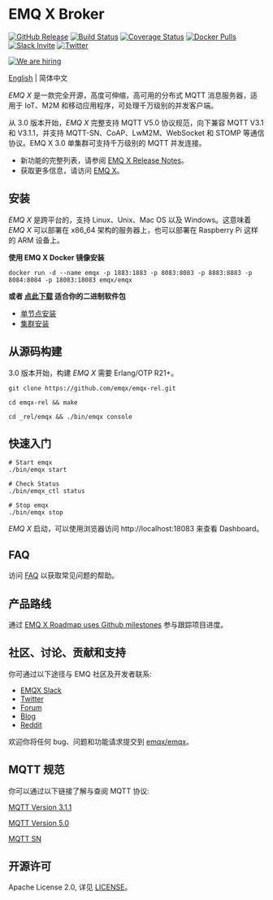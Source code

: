 # EMQ X Broker

[![GitHub Release](https://img.shields.io/github/release/emqx/emqx?color=brightgreen)](https://github.com/emqx/emqx/releases)
[![Build Status](https://travis-ci.org/emqx/emqx.svg)](https://travis-ci.org/emqx/emqx)
[![Coverage Status](https://coveralls.io/repos/github/emqx/emqx/badge.svg)](https://coveralls.io/github/emqx/emqx)
[![Docker Pulls](https://img.shields.io/docker/pulls/emqx/emqx)](https://hub.docker.com/r/emqx/emqx)
[![Slack Invite](<https://slack-invite.emqx.io/badge.svg>)](https://slack-invite.emqx.io)
[![Twitter](https://img.shields.io/badge/Twitter-EMQ%20X-1DA1F2?logo=twitter)](https://twitter.com/emqtt)


[![We are hiring](https://www.emqx.io/static/img/github_readme_cn_bg.png)](https://emqx.io/cn/about/jobs)

[English](./README.md) | 简体中文

*EMQ X* 是一款完全开源，高度可伸缩，高可用的分布式 MQTT 消息服务器，适用于 IoT、M2M 和移动应用程序，可处理千万级别的并发客户端。

从 3.0 版本开始，*EMQ X* 完整支持 MQTT V5.0 协议规范，向下兼容 MQTT V3.1 和 V3.1.1，并支持 MQTT-SN、CoAP、LwM2M、WebSocket 和 STOMP 等通信协议。EMQ X 3.0 单集群可支持千万级别的 MQTT 并发连接。

- 新功能的完整列表，请参阅 [EMQ X Release Notes](https://github.com/emqx/emqx/releases)。
- 获取更多信息，请访问 [EMQ X](https://emqx.io)。

## 安装

*EMQ X* 是跨平台的，支持 Linux、Unix、Mac OS 以及 Windows。这意味着 *EMQ X* 可以部署在 x86_64 架构的服务器上，也可以部署在 Raspberry Pi 这样的 ARM 设备上。

**使用 EMQ X Docker 镜像安装**

```
docker run -d --name emqx -p 1883:1883 -p 8083:8083 -p 8883:8883 -p 8084:8084 -p 18083:18083 emqx/emqx
```

**或者 [点此下载](https://emqx.io/downloads) 适合你的二进制软件包**

- [单节点安装](https://docs.emqx.io/broker/v3/cn/install.html)
- [集群安装](https://docs.emqx.io/broker/v3/cn/cluster.html)

## 从源码构建

3.0 版本开始，构建 *EMQ X* 需要 Erlang/OTP R21+。

```
git clone https://github.com/emqx/emqx-rel.git

cd emqx-rel && make

cd _rel/emqx && ./bin/emqx console
```

## 快速入门

```
# Start emqx
./bin/emqx start

# Check Status
./bin/emqx_ctl status

# Stop emqx
./bin/emqx stop
```

*EMQ X* 启动，可以使用浏览器访问 http://localhost:18083 来查看 Dashboard。

## FAQ

访问 [FAQ](https://docs.emqx.io/tutorial/v3/cn/faq/faq.html) 以获取常见问题的帮助。

## 产品路线

通过 [EMQ X Roadmap uses Github milestones](https://github.com/emqx/emqx/milestones) 参与跟踪项目进度。

## 社区、讨论、贡献和支持

你可通过以下途径与 EMQ 社区及开发者联系:

- [EMQX Slack](http://emqx.slack.com)
- [Twitter](https://twitter.com/emqtt)
- [Forum](https://groups.google.com/d/forum/emqtt)
- [Blog](https://medium.com/@emqtt)
- [Reddit](https://www.reddit.com/r/emqx/)

欢迎你将任何 bug、问题和功能请求提交到 [emqx/emqx](https://github.com/emqx/emqx/issues)。

## MQTT 规范

你可以通过以下链接了解与查阅 MQTT 协议:

[MQTT Version 3.1.1](https://docs.oasis-open.org/mqtt/mqtt/v3.1.1/os/mqtt-v3.1.1-os.html)

[MQTT Version 5.0](https://docs.oasis-open.org/mqtt/mqtt/v5.0/cs02/mqtt-v5.0-cs02.html)

[MQTT SN](http://mqtt.org/new/wp-content/uploads/2009/06/MQTT-SN_spec_v1.2.pdf)

## 开源许可

Apache License 2.0, 详见 [LICENSE](./LICENSE)。
